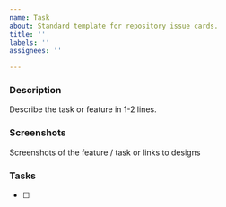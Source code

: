 ```yaml
---
name: Task
about: Standard template for repository issue cards.
title: ''
labels: ''
assignees: ''

---
```


### Description
Describe the task or feature in 1-2 lines.

### Screenshots
Screenshots of the feature / task or links to designs

### Tasks
- [ ]
